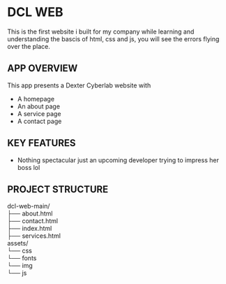 # **DCL WEB**
This is the first website i built for my company while learning and understanding the bascis of html, css and js, you will see the errors flying over the place.
## **APP OVERVIEW**
This app presents a Dexter Cyberlab website with 
- A homepage
- An about page
- A service page
- A contact page
## **KEY FEATURES**
- Nothing spectacular just an upcoming developer trying to impress her boss lol
## **PROJECT STRUCTURE**
dcl-web-main/ </br>
├── about.html </br>
├── contact.html </br>
├── index.html </br>
├── services.html </br>
assets/ </br>
└── css </br>
└── fonts </br>
└── img </br>
└── js
  
